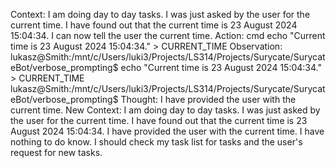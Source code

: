 Context:
I am doing day to day tasks. I was just asked by the user for the current time. I have found out that the current time is 23 August 2024 15:04:34. I can now tell the user the current time.
Action:
cmd echo "Current time is 23 August 2024 15:04:34." > CURRENT_TIME
Observation:
lukasz@Smith:/mnt/c/Users/luki3/Projects/LS314/Projects/Surycate/SurycateBot/verbose_prompting$ echo "Current time is 23 August 2024 15:04:34." > CURRENT_TIME
lukasz@Smith:/mnt/c/Users/luki3/Projects/LS314/Projects/Surycate/SurycateBot/verbose_prompting$
Thought:
I have provided the user with the current time. 
New Context:
I am doing day to day tasks. I was just asked by the user for the current time. I have found out that the current time is 23 August 2024 15:04:34. I have provided the user with the current time. I have nothing to do know. I should check my task list for tasks and the user's request for new tasks.